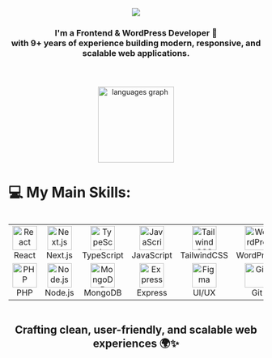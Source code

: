 <p align="center">
    <img src="https://readme-typing-svg.herokuapp.com?lines=Frontend+Developer;WordPress+Specialist;React+%26+Next.js+Expert;Always+learning+new+technologies&center=true&width=500&height=60">
</p>

<h3 align="center">
I'm a Frontend & WordPress Developer 🚀<br>
with 9+ years of experience building modern, responsive, and scalable web applications.
</h3>
<br clear="both">

###

<div align="center">
  <img src="https://github-readme-stats.vercel.app/api/top-langs?username=StrongBlue0703&locale=en&hide_title=false&hide=html,MDX,makefile,Batchfile,shell&layout=compact&card_width=320&langs_count=6&theme=dracula&hide_border=false" height="150" alt="languages graph" />
</div>

###

# 💻 My Main Skills:
<div style="display: flex; align-items: flex-start; align: center">
<table align="center">
    <tr>
        <td align="center" width="96">
            <img src="https://skillicons.dev/icons?i=react" width="48" height="48" alt="React" />
            <br>React
        </td>
        <td align="center" width="96">
            <img src="https://skillicons.dev/icons?i=nextjs" width="48" height="48" alt="Next.js" />
            <br>Next.js
        </td>
        <td align="center" width="96">
            <img src="https://skillicons.dev/icons?i=typescript" width="48" height="48" alt="TypeScript" />
            <br>TypeScript
        </td>
        <td align="center" width="96">
            <img src="https://skillicons.dev/icons?i=javascript" width="48" height="48" alt="JavaScript" />
            <br>JavaScript
        </td>
        <td align="center" width="96">
            <img src="https://skillicons.dev/icons?i=tailwind" width="48" height="48" alt="TailwindCSS" />
            <br>TailwindCSS
        </td>
        <td align="center" width="96">
            <img src="https://skillicons.dev/icons?i=wordpress" width="48" height="48" alt="WordPress" />
            <br>WordPress
        </td>
    </tr>
    <tr>
        <td align="center" width="96">
            <img src="https://skillicons.dev/icons?i=php" width="48" height="48" alt="PHP" />
            <br>PHP
        </td>
        <td align="center" width="96">
            <img src="https://skillicons.dev/icons?i=nodejs" width="48" height="48" alt="Node.js" />
            <br>Node.js
        </td>
        <td align="center" width="96">
            <img src="https://skillicons.dev/icons?i=mongodb" width="48" height="48" alt="MongoDB" />
            <br>MongoDB
        </td>
        <td align="center" width="96">
            <img src="https://skillicons.dev/icons?i=express" width="48" height="48" alt="Express" />
            <br>Express
        </td>
        <td align="center" width="96">
            <img src="https://skillicons.dev/icons?i=figma" width="48" height="48" alt="Figma" />
            <br>UI/UX
        </td>
        <td align="center" width="96">
            <img src="https://skillicons.dev/icons?i=git" width="48" height="48" alt="Git" />
            <br>Git
        </td>
    </tr>
</table>
<br><br>
</div>

<h2 align="center">Crafting clean, user-friendly, and scalable web experiences 🌍✨</h2>
